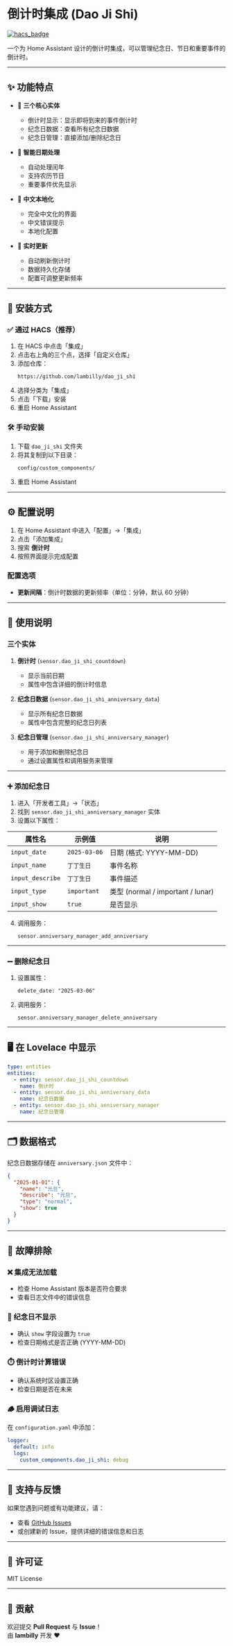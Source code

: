 # 倒计时集成 (Dao Ji Shi)

[![hacs_badge](https://img.shields.io/badge/HACS-Custom-41BDF5.svg)](https://github.com/hacs/integration)

一个为 Home Assistant 设计的倒计时集成，可以管理纪念日、节日和重要事件的倒计时。

---

## ✨ 功能特点

- 🎯 **三个核心实体**  
  - 倒计时显示：显示即将到来的事件倒计时  
  - 纪念日数据：查看所有纪念日数据  
  - 纪念日管理：直接添加/删除纪念日  

- 📅 **智能日期处理**  
  - 自动处理闰年  
  - 支持农历节日  
  - 重要事件优先显示  

- 🎨 **中文本地化**  
  - 完全中文化的界面  
  - 中文错误提示  
  - 本地化配置  

- 🔄 **实时更新**  
  - 自动刷新倒计时  
  - 数据持久化存储  
  - 配置可调整更新频率  

---

## 🧩 安装方式

### ✅ 通过 HACS（推荐）

1. 在 HACS 中点击「集成」  
2. 点击右上角的三个点，选择「自定义仓库」  
3. 添加仓库：  
   ```
   https://github.com/lambilly/dao_ji_shi
   ```
4. 选择分类为「集成」  
5. 点击「下载」安装  
6. 重启 Home Assistant  

### 🛠️ 手动安装

1. 下载 `dao_ji_shi` 文件夹  
2. 将其复制到以下目录：  
   ```
   config/custom_components/
   ```
3. 重启 Home Assistant  

---

## ⚙️ 配置说明

1. 在 Home Assistant 中进入「配置」→「集成」  
2. 点击「添加集成」  
3. 搜索 **倒计时**  
4. 按照界面提示完成配置  

### 配置选项
- **更新间隔**：倒计时数据的更新频率（单位：分钟，默认 60 分钟）  

---

## 📡 使用说明

### 三个实体

1. **倒计时** (`sensor.dao_ji_shi_countdown`)  
   - 显示当前日期  
   - 属性中包含详细的倒计时信息  

2. **纪念日数据** (`sensor.dao_ji_shi_anniversary_data`)  
   - 显示所有纪念日数据  
   - 属性中包含完整的纪念日列表  

3. **纪念日管理** (`sensor.dao_ji_shi_anniversary_manager`)  
   - 用于添加和删除纪念日  
   - 通过设置属性和调用服务来管理  

---

### ➕ 添加纪念日

1. 进入「开发者工具」→「状态」  
2. 找到 `sensor.dao_ji_shi_anniversary_manager` 实体  
3. 设置以下属性：

| 属性名 | 示例值 | 说明 |
|--------|---------|------|
| `input_date` | `2025-03-06` | 日期 (格式: YYYY-MM-DD) |
| `input_name` | `丁丁生日` | 事件名称 |
| `input_describe` | `丁丁生日` | 事件描述 |
| `input_type` | `important` | 类型 (normal / important / lunar) |
| `input_show` | `true` | 是否显示 |

4. 调用服务：  
   ```
   sensor.anniversary_manager_add_anniversary
   ```

---

### ➖ 删除纪念日

1. 设置属性：  
   ```
   delete_date: "2025-03-06"
   ```
2. 调用服务：  
   ```
   sensor.anniversary_manager_delete_anniversary
   ```

---

## 🖥️ 在 Lovelace 中显示

```yaml
type: entities
entities:
  - entity: sensor.dao_ji_shi_countdown
    name: 倒计时
  - entity: sensor.dao_ji_shi_anniversary_data
    name: 纪念日数据
  - entity: sensor.dao_ji_shi_anniversary_manager
    name: 纪念日管理
```

---

## 🗂️ 数据格式

纪念日数据存储在 `anniversary.json` 文件中：

```json
{
  "2025-01-01": {
    "name": "元旦",
    "describe": "元旦",
    "type": "normal",
    "show": true
  }
}
```

---

## 🧰 故障排除

### ❌ 集成无法加载
- 检查 Home Assistant 版本是否符合要求  
- 查看日志文件中的错误信息  

### 📅 纪念日不显示
- 确认 `show` 字段设置为 `true`  
- 检查日期格式是否正确 (YYYY-MM-DD)  

### ⏱️ 倒计时计算错误
- 确认系统时区设置正确  
- 检查日期是否在未来  

### 🪵 启用调试日志
在 `configuration.yaml` 中添加：

```yaml
logger:
  default: info
  logs:
    custom_components.dao_ji_shi: debug
```

---

## 💬 支持与反馈

如果您遇到问题或有功能建议，请：
- 查看 [GitHub Issues](https://github.com/lambilly/dao_ji_shi/issues)
- 或创建新的 Issue，提供详细的错误信息和日志  

---

## 📜 许可证
MIT License  

---

## 🤝 贡献
欢迎提交 **Pull Request** 与 **Issue**！  
由 **lambilly** 开发 ❤️
